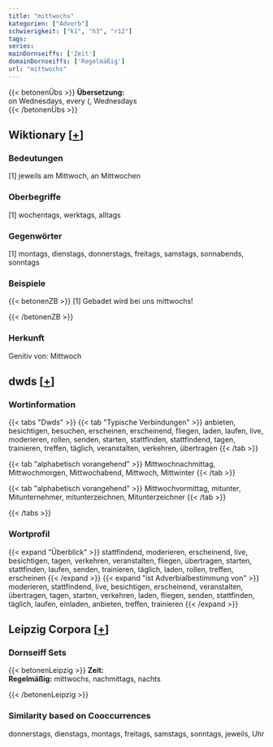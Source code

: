 ```yaml
---
title: "mittwochs"
kategorien: ["Adverb"]
schwierigkeit: ["k1", "h3", "r12"]
tags:
series:
mainDornseiffs: ['Zeit']
domainDornseiffs: ['Regelmäßig']
url: "mittwochs"
---
```


{{< betonenÜbs >}}
**Übersetzung:**  
on Wednesdays, every (, Wednesdays  
{{< /betonenÜbs >}}

## Wiktionary [[+](https://de.wiktionary.org/wiki/mittwochs)]

### Bedeutungen
[1] jeweils am Mittwoch, an Mittwochen  

### Oberbegriffe
[1] wochentags, werktags, alltags  

### Gegenwörter
[1] montags, dienstags, donnerstags, freitags, samstags, sonnabends, sonntags  

### Beispiele
{{< betonenZB >}}
[1] Gebadet wird bei uns mittwochs!  

{{< /betonenZB >}}
### Herkunft
Genitiv von: Mittwoch  



## dwds [[+](https://www.dwds.de/wb/mittwochs)]

### Wortinformation
{{< tabs "Dwds" >}}
{{< tab "Typische Verbindungen" >}}
anbieten, besichtigen, besuchen, erscheinen, erscheinend, fliegen, laden, laufen, live, moderieren, rollen, senden, starten, stattfinden, stattfindend, tagen, trainieren, treffen, täglich, veranstalten, verkehren, übertragen
{{< /tab >}}

{{< tab "alphabetisch vorangehend" >}}
Mittwochnachmittag, Mittwochmorgen, Mittwochabend, Mittwoch, Mittwinter
{{< /tab >}}

{{< tab "alphabetisch vorangehend" >}}
Mittwochvormittag, mitunter, Mitunternehmer, mitunterzeichnen, Mitunterzeichner
{{< /tab >}}

{{< /tabs >}}

### Wortprofil
{{< expand "Überblick" >}} stattfindend, moderieren, erscheinend, live, besichtigen, tagen, verkehren, veranstalten, fliegen, übertragen, starten, stattfinden, laufen, senden, trainieren, täglich, laden, rollen, treffen, erscheinen {{< /expand >}}
{{< expand "ist Adverbialbestimmung von" >}} moderieren, stattfindend, live, besichtigen, erscheinend, veranstalten, übertragen, tagen, starten, verkehren, laden, fliegen, senden, stattfinden, täglich, laufen, einladen, anbieten, treffen, trainieren {{< /expand >}}

## Leipzig Corpora [[+](https://corpora.uni-leipzig.de/en/res?word=mittwochs&corpusId=deu_newscrawl-public_2018)]

### Dornseiff Sets
{{< betonenLeipzig >}}
**Zeit:**  
**Regelmäßig:** mittwochs, nachmittags, nachts  

{{< /betonenLeipzig >}}

### Similarity based on Cooccurrences
donnerstags, dienstags, montags, freitags, samstags, sonntags, jeweils, Uhr

